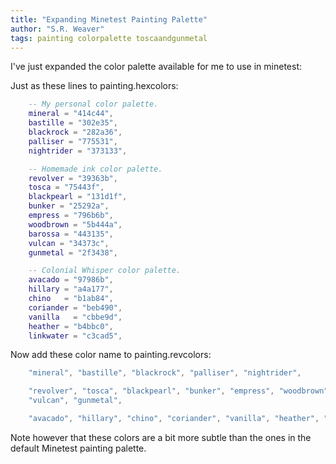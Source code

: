 ```yaml
---
title: "Expanding Minetest Painting Palette"
author: "S.R. Weaver"
tags: painting colorpalette toscaandgunmetal
---
```

I've just expanded the color palette available for me to use in minetest:

Just as these lines to painting.hexcolors:

~~~lua
    -- My personal color palette.
    mineral = "414c44",
    bastille = "302e35",
    blackrock = "282a36",
    palliser = "775531",
    nightrider = "373133",

    -- Homemade ink color palette.
    revolver = "39363b",
    tosca = "75443f",
    blackpearl = "131d1f",
    bunker = "25292a",
    empress = "796b6b",
    woodbrown = "5b444a",
    barossa = "443135",
    vulcan = "34373c",
    gunmetal = "2f3438",

    -- Colonial Whisper color palette.
    avacado = "97986b",
    hillary = "a4a177",
    chino   = "b1ab84",
    coriander = "beb490",
    vanilla   = "cbbe9d",
    heather = "b4bbc0",
    linkwater = "c3cad5",
~~~

Now add these color name to painting.revcolors:

~~~lua
    "mineral", "bastille", "blackrock", "palliser", "nightrider",

    "revolver", "tosca", "blackpearl", "bunker", "empress", "woodbrown", "barossa",
    "vulcan", "gunmetal",

    "avacado", "hillary", "chino", "coriander", "vanilla", "heather", "linkwater",
~~~

Note however that these colors are a bit more subtle than the ones in the default Minetest painting palette.
